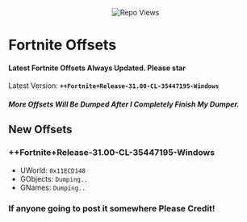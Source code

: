 <p align="center"> <img src="https://komarev.com/ghpvc/?username=SternI&label=Repo%20views&color=0e75b6&style=flat" alt="Repo Views" /> </p>

# Fortnite Offsets

#### Latest Fortnite Offsets Always Updated. Please star
Latest Version: **``++Fortnite+Release-31.00-CL-35447195-Windows``**
##### **More Offsets Will Be Dumped After I Completely Finish My Dumper.**
## New Offsets
### ++Fortnite+Release-31.00-CL-35447195-Windows
- UWorld: ``0x11ECD148``
- GObjects: ``Dumping..``
- GNames: ``Dumping..``

### If anyone going to post it somewhere Please Credit!
